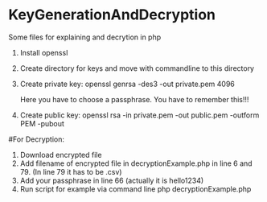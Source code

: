 # KeyGenerationAndDecryption
Some files for explaining and decrytion in php

1. Install openssl
2. Create directory for keys and move with commandline to this directory
3. Create private key:
	openssl genrsa -des3 -out private.pem 4096
	
	Here you have to choose a passphrase. You have to remember this!!!
4. Create public key:
	openssl rsa -in private.pem -out public.pem -outform PEM -pubout
	
#For Decryption:
1. Download encrypted file
2. Add filename of encrypted file in decryptionExample.php in line 6 and 79. (In line 79 it has to be .csv)
3. Add your passphrase in line 66 (actually it is hello1234)
4. Run script for example via command line
	php decryptionExample.php
